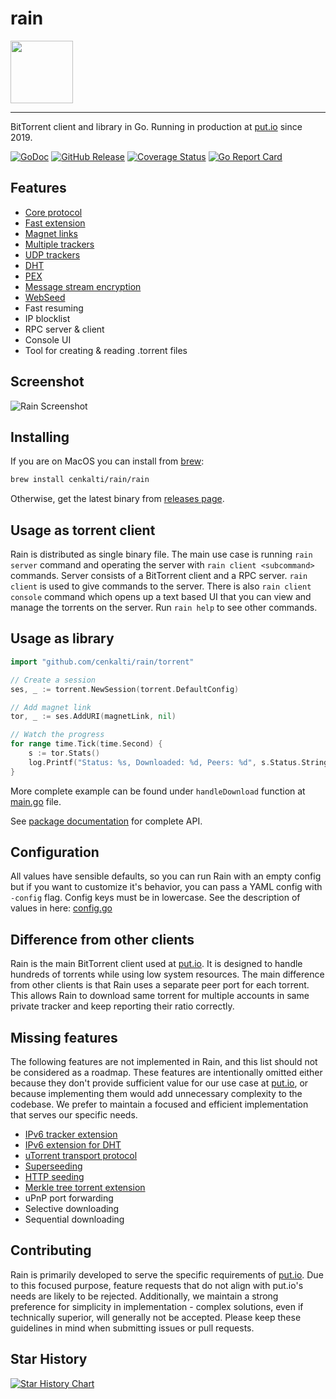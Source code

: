 rain
====

<img src="https://github.com/cenkalti/rain/raw/master/logo.png" width="100">

---

BitTorrent client and library in Go. Running in production at [put.io](putio-link) since 2019.

[![GoDoc](https://godoc.org/github.com/cenkalti/rain?status.svg)](https://pkg.go.dev/github.com/cenkalti/rain/torrent?tab=doc)
[![GitHub Release](https://img.shields.io/github/release/cenkalti/rain.svg)](https://github.com/cenkalti/rain/releases)
[![Coverage Status](https://coveralls.io/repos/github/cenkalti/rain/badge.svg)](https://coveralls.io/github/cenkalti/rain)
[![Go Report Card](https://goreportcard.com/badge/github.com/cenkalti/rain)](https://goreportcard.com/report/github.com/cenkalti/rain)

Features
--------
- [Core protocol](http://bittorrent.org/beps/bep_0003.html)
- [Fast extension](http://bittorrent.org/beps/bep_0006.html)
- [Magnet links](http://bittorrent.org/beps/bep_0009.html)
- [Multiple trackers](http://bittorrent.org/beps/bep_0012.html)
- [UDP trackers](http://bittorrent.org/beps/bep_0015.html)
- [DHT](http://bittorrent.org/beps/bep_0005.html)
- [PEX](http://bittorrent.org/beps/bep_0011.html)
- [Message stream encryption](http://wiki.vuze.com/w/Message_Stream_Encryption)
- [WebSeed](http://bittorrent.org/beps/bep_0019.html)
- Fast resuming
- IP blocklist
- RPC server & client
- Console UI
- Tool for creating & reading .torrent files

Screenshot
----------
![Rain Screenshot](https://cl.ly/b03c639da66c/Screen%20Shot%202019-09-30%20at%2019.04.00.png)

Installing
----------

If you are on MacOS you can install from [brew](https://brew.sh/):
```sh
brew install cenkalti/rain/rain
```

Otherwise, get the latest binary from [releases page](https://github.com/cenkalti/rain/releases).

Usage as torrent client
-----------------------

Rain is distributed as single binary file.
The main use case is running `rain server` command and operating the server with `rain client <subcommand>` commands.
Server consists of a BitTorrent client and a RPC server.
`rain client` is used to give commands to the server.
There is also `rain client console` command which opens up a text based UI that you can view and manage the torrents on the server.
Run `rain help` to see other commands.

Usage as library
----------------

```go
import "github.com/cenkalti/rain/torrent"

// Create a session
ses, _ := torrent.NewSession(torrent.DefaultConfig)

// Add magnet link
tor, _ := ses.AddURI(magnetLink, nil)

// Watch the progress
for range time.Tick(time.Second) {
	s := tor.Stats()
	log.Printf("Status: %s, Downloaded: %d, Peers: %d", s.Status.String(), s.Bytes.Completed, s.Peers.Total)
}
```

More complete example can be found under `handleDownload` function at [main.go](https://github.com/cenkalti/rain/blob/master/main.go) file.

See [package documentation](https://pkg.go.dev/github.com/cenkalti/rain/torrent?tab=doc) for complete API.

Configuration
-------------

All values have sensible defaults, so you can run Rain with an empty config but if you want to customize it's behavior,
you can pass a YAML config with `-config` flag. Config keys must be in lowercase.
See the description of values in here: [config.go](https://github.com/cenkalti/rain/blob/master/torrent/config.go)

Difference from other clients
-----------------------------

Rain is the main BitTorrent client used at [put.io](putio-link).
It is designed to handle hundreds of torrents while using low system resources.
The main difference from other clients is that Rain uses a separate peer port for each torrent.
This allows Rain to download same torrent for multiple accounts in same private tracker and keep reporting their ratio correctly.

Missing features
----------------

The following features are not implemented in Rain, and this list should not be considered as a roadmap. These features are intentionally omitted either because they don't provide sufficient value for our use case at [put.io](putio-link), or because implementing them would add unnecessary complexity to the codebase. We prefer to maintain a focused and efficient implementation that serves our specific needs.

- [IPv6 tracker extension](http://bittorrent.org/beps/bep_0007.html)
- [IPv6 extension for DHT](http://bittorrent.org/beps/bep_0032.html)
- [uTorrent transport protocol](http://bittorrent.org/beps/bep_0029.html)
- [Superseeding](http://bittorrent.org/beps/bep_0016.html)
- [HTTP seeding](http://bittorrent.org/beps/bep_0017.html)
- [Merkle tree torrent extension](http://bittorrent.org/beps/bep_0030.html)
- uPnP port forwarding
- Selective downloading
- Sequential downloading

Contributing
------------

Rain is primarily developed to serve the specific requirements of [put.io](putio-link). Due to this focused purpose, feature requests that do not align with put.io's needs are likely to be rejected. Additionally, we maintain a strong preference for simplicity in implementation - complex solutions, even if technically superior, will generally not be accepted. Please keep these guidelines in mind when submitting issues or pull requests.

Star History
------------

[![Star History Chart](https://api.star-history.com/svg?repos=cenkalti/rain&type=Date)](https://star-history.com/#cenkalti/rain&Date)

[putio-link]: https://put.io
